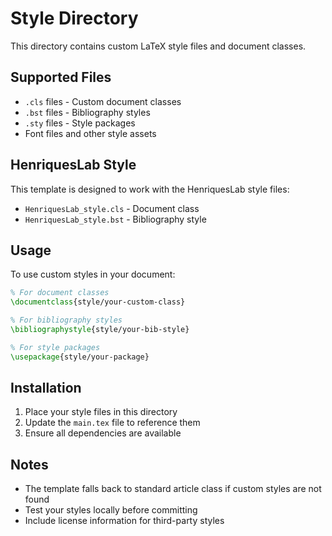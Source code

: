 # Style Directory

This directory contains custom LaTeX style files and document classes.

## Supported Files

- `.cls` files - Custom document classes
- `.bst` files - Bibliography styles  
- `.sty` files - Style packages
- Font files and other style assets

## HenriquesLab Style

This template is designed to work with the HenriquesLab style files:
- `HenriquesLab_style.cls` - Document class
- `HenriquesLab_style.bst` - Bibliography style

## Usage

To use custom styles in your document:

```latex
% For document classes
\documentclass{style/your-custom-class}

% For bibliography styles
\bibliographystyle{style/your-bib-style}

% For style packages
\usepackage{style/your-package}
```

## Installation

1. Place your style files in this directory
2. Update the `main.tex` file to reference them
3. Ensure all dependencies are available

## Notes

- The template falls back to standard article class if custom styles are not found
- Test your styles locally before committing
- Include license information for third-party styles
